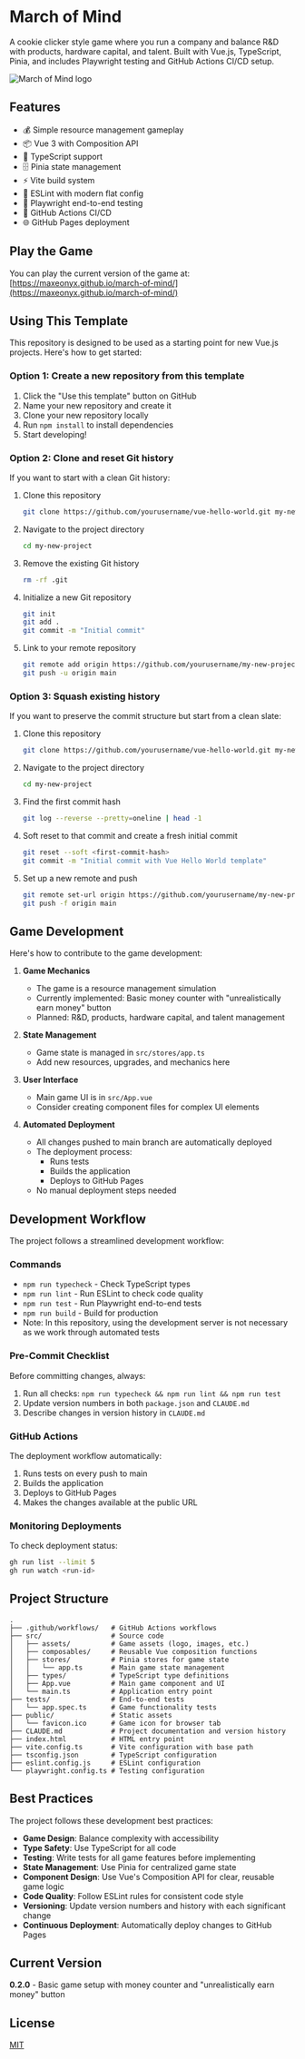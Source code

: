 # March of Mind

A cookie clicker style game where you run a company and balance R&D with products, hardware capital, and talent. Built with Vue.js, TypeScript, Pinia, and includes Playwright testing and GitHub Actions CI/CD setup.

![March of Mind logo](/src/assets/logo.png)

## Features

- 💰 Simple resource management gameplay
- 📦 Vue 3 with Composition API
- 🧰 TypeScript support
- 🗄️ Pinia state management
- ⚡ Vite build system
- 🧹 ESLint with modern flat config
- 🧪 Playwright end-to-end testing
- 🚀 GitHub Actions CI/CD
- 🌐 GitHub Pages deployment

## Play the Game

You can play the current version of the game at: [https://maxeonyx.github.io/march-of-mind/](https://maxeonyx.github.io/march-of-mind/)

## Using This Template

This repository is designed to be used as a starting point for new Vue.js projects. Here's how to get started:

### Option 1: Create a new repository from this template

1. Click the "Use this template" button on GitHub
2. Name your new repository and create it
3. Clone your new repository locally
4. Run `npm install` to install dependencies
5. Start developing!

### Option 2: Clone and reset Git history

If you want to start with a clean Git history:

1. Clone this repository
   ```bash
   git clone https://github.com/yourusername/vue-hello-world.git my-new-project
   ```

2. Navigate to the project directory
   ```bash
   cd my-new-project
   ```

3. Remove the existing Git history
   ```bash
   rm -rf .git
   ```

4. Initialize a new Git repository
   ```bash
   git init
   git add .
   git commit -m "Initial commit"
   ```

5. Link to your remote repository
   ```bash
   git remote add origin https://github.com/yourusername/my-new-project.git
   git push -u origin main
   ```

### Option 3: Squash existing history

If you want to preserve the commit structure but start from a clean slate:

1. Clone this repository
   ```bash
   git clone https://github.com/yourusername/vue-hello-world.git my-new-project
   ```

2. Navigate to the project directory
   ```bash
   cd my-new-project
   ```

3. Find the first commit hash
   ```bash
   git log --reverse --pretty=oneline | head -1
   ```

4. Soft reset to that commit and create a fresh initial commit
   ```bash
   git reset --soft <first-commit-hash>
   git commit -m "Initial commit with Vue Hello World template"
   ```

5. Set up a new remote and push
   ```bash
   git remote set-url origin https://github.com/yourusername/my-new-project.git
   git push -f origin main
   ```

## Game Development

Here's how to contribute to the game development:

1. **Game Mechanics**
   - The game is a resource management simulation
   - Currently implemented: Basic money counter with "unrealistically earn money" button
   - Planned: R&D, products, hardware capital, and talent management

2. **State Management**
   - Game state is managed in `src/stores/app.ts`
   - Add new resources, upgrades, and mechanics here

3. **User Interface**
   - Main game UI is in `src/App.vue`
   - Consider creating component files for complex UI elements

4. **Automated Deployment**
   - All changes pushed to main branch are automatically deployed
   - The deployment process:
     - Runs tests
     - Builds the application
     - Deploys to GitHub Pages
   - No manual deployment steps needed

## Development Workflow

The project follows a streamlined development workflow:

### Commands

- `npm run typecheck` - Check TypeScript types
- `npm run lint` - Run ESLint to check code quality
- `npm run test` - Run Playwright end-to-end tests
- `npm run build` - Build for production
- Note: In this repository, using the development server is not necessary as we work through automated tests

### Pre-Commit Checklist

Before committing changes, always:

1. Run all checks: `npm run typecheck && npm run lint && npm run test`
2. Update version numbers in both `package.json` and `CLAUDE.md` 
3. Describe changes in version history in `CLAUDE.md`

### GitHub Actions

The deployment workflow automatically:

1. Runs tests on every push to main
2. Builds the application
3. Deploys to GitHub Pages
4. Makes the changes available at the public URL

### Monitoring Deployments

To check deployment status:
```bash
gh run list --limit 5
gh run watch <run-id>
```

## Project Structure

```
.
├── .github/workflows/   # GitHub Actions workflows
├── src/                 # Source code
│   ├── assets/          # Game assets (logo, images, etc.)
│   ├── composables/     # Reusable Vue composition functions
│   ├── stores/          # Pinia stores for game state
│   │   └── app.ts       # Main game state management
│   ├── types/           # TypeScript type definitions
│   ├── App.vue          # Main game component and UI
│   └── main.ts          # Application entry point
├── tests/               # End-to-end tests
│   └── app.spec.ts      # Game functionality tests
├── public/              # Static assets
│   └── favicon.ico      # Game icon for browser tab
├── CLAUDE.md            # Project documentation and version history
├── index.html           # HTML entry point
├── vite.config.ts       # Vite configuration with base path
├── tsconfig.json        # TypeScript configuration
├── eslint.config.js     # ESLint configuration
└── playwright.config.ts # Testing configuration
```

## Best Practices

The project follows these development best practices:

- **Game Design**: Balance complexity with accessibility
- **Type Safety**: Use TypeScript for all code
- **Testing**: Write tests for all game features before implementing
- **State Management**: Use Pinia for centralized game state
- **Component Design**: Use Vue's Composition API for clear, reusable game logic
- **Code Quality**: Follow ESLint rules for consistent code style
- **Versioning**: Update version numbers and history with each significant change
- **Continuous Deployment**: Automatically deploy changes to GitHub Pages

## Current Version

**0.2.0** - Basic game setup with money counter and "unrealistically earn money" button

## License

[MIT](LICENSE)